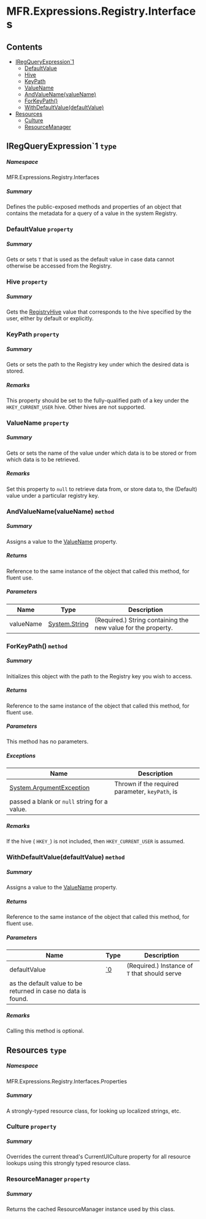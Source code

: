 <a name='assembly'></a>
# MFR.Expressions.Registry.Interfaces

## Contents

- [IRegQueryExpression\`1](#T-MFR-Objects-Expressions-Registry-Interfaces-IRegQueryExpression`1 'MFR.Expressions.Registry.Interfaces.IRegQueryExpression`1')
  - [DefaultValue](#P-MFR-Objects-Expressions-Registry-Interfaces-IRegQueryExpression`1-DefaultValue 'MFR.Expressions.Registry.Interfaces.IRegQueryExpression`1.DefaultValue')
  - [Hive](#P-MFR-Objects-Expressions-Registry-Interfaces-IRegQueryExpression`1-Hive 'MFR.Expressions.Registry.Interfaces.IRegQueryExpression`1.Hive')
  - [KeyPath](#P-MFR-Objects-Expressions-Registry-Interfaces-IRegQueryExpression`1-KeyPath 'MFR.Expressions.Registry.Interfaces.IRegQueryExpression`1.KeyPath')
  - [ValueName](#P-MFR-Objects-Expressions-Registry-Interfaces-IRegQueryExpression`1-ValueName 'MFR.Expressions.Registry.Interfaces.IRegQueryExpression`1.ValueName')
  - [AndValueName(valueName)](#M-MFR-Objects-Expressions-Registry-Interfaces-IRegQueryExpression`1-AndValueName-System-String- 'MFR.Expressions.Registry.Interfaces.IRegQueryExpression`1.AndValueName(System.String)')
  - [ForKeyPath()](#M-MFR-Objects-Expressions-Registry-Interfaces-IRegQueryExpression`1-ForKeyPath-System-String- 'MFR.Expressions.Registry.Interfaces.IRegQueryExpression`1.ForKeyPath(System.String)')
  - [WithDefaultValue(defaultValue)](#M-MFR-Objects-Expressions-Registry-Interfaces-IRegQueryExpression`1-WithDefaultValue-`0- 'MFR.Expressions.Registry.Interfaces.IRegQueryExpression`1.WithDefaultValue(`0)')
- [Resources](#T-MFR-Objects-Expressions-Registry-Interfaces-Properties-Resources 'MFR.Expressions.Registry.Interfaces.Properties.Resources')
  - [Culture](#P-MFR-Objects-Expressions-Registry-Interfaces-Properties-Resources-Culture 'MFR.Expressions.Registry.Interfaces.Properties.Resources.Culture')
  - [ResourceManager](#P-MFR-Objects-Expressions-Registry-Interfaces-Properties-Resources-ResourceManager 'MFR.Expressions.Registry.Interfaces.Properties.Resources.ResourceManager')

<a name='T-MFR-Objects-Expressions-Registry-Interfaces-IRegQueryExpression`1'></a>
## IRegQueryExpression\`1 `type`

##### Namespace

MFR.Expressions.Registry.Interfaces

##### Summary

Defines the public-exposed methods and properties of an object that
contains the metadata for a query of a value in the system Registry.

<a name='P-MFR-Objects-Expressions-Registry-Interfaces-IRegQueryExpression`1-DefaultValue'></a>
### DefaultValue `property`

##### Summary

Gets or sets `T` that is used as the default
value in case data cannot otherwise be accessed from the Registry.

<a name='P-MFR-Objects-Expressions-Registry-Interfaces-IRegQueryExpression`1-Hive'></a>
### Hive `property`

##### Summary

Gets the [RegistryHive](#T-Microsoft-Win32-RegistryHive 'Microsoft.Win32.RegistryHive') value that
corresponds to the hive specified by the user, either by default or explicitly.

<a name='P-MFR-Objects-Expressions-Registry-Interfaces-IRegQueryExpression`1-KeyPath'></a>
### KeyPath `property`

##### Summary

Gets or sets the path to the Registry key under which the desired
data is stored.

##### Remarks

This property should be set to the fully-qualified path of a key
under the `HKEY_CURRENT_USER` hive. Other hives are not supported.

<a name='P-MFR-Objects-Expressions-Registry-Interfaces-IRegQueryExpression`1-ValueName'></a>
### ValueName `property`

##### Summary

Gets or sets the name of the value under which data is to be stored
or from which data is to be retrieved.

##### Remarks

Set this property to `null` to retrieve data from, or store
data to, the (Default) value under a particular registry key.

<a name='M-MFR-Objects-Expressions-Registry-Interfaces-IRegQueryExpression`1-AndValueName-System-String-'></a>
### AndValueName(valueName) `method`

##### Summary

Assigns a value to the
[ValueName](#P-MFR-Objects-IRegQueryExpression-ValueName 'MFR.IRegQueryExpression.ValueName')
property.

##### Returns

Reference to the same instance of the object that called this
method, for fluent use.

##### Parameters

| Name | Type | Description |
| ---- | ---- | ----------- |
| valueName | [System.String](http://msdn.microsoft.com/query/dev14.query?appId=Dev14IDEF1&l=EN-US&k=k:System.String 'System.String') | (Required.) String containing the new value for the property. |

<a name='M-MFR-Objects-Expressions-Registry-Interfaces-IRegQueryExpression`1-ForKeyPath-System-String-'></a>
### ForKeyPath() `method`

##### Summary

Initializes this object with the path to the Registry key you wish
to access.

##### Returns

Reference to the same instance of the object that called this
method, for fluent use.

##### Parameters

This method has no parameters.

##### Exceptions

| Name | Description |
| ---- | ----------- |
| [System.ArgumentException](http://msdn.microsoft.com/query/dev14.query?appId=Dev14IDEF1&l=EN-US&k=k:System.ArgumentException 'System.ArgumentException') | Thrown if the required parameter, `keyPath`, is
passed a blank or `null` string for a value. |

##### Remarks

If the hive ( `HKEY_`) is not included, then
`HKEY_CURRENT_USER` is assumed.

<a name='M-MFR-Objects-Expressions-Registry-Interfaces-IRegQueryExpression`1-WithDefaultValue-`0-'></a>
### WithDefaultValue(defaultValue) `method`

##### Summary

Assigns a value to the
[ValueName](#P-MFR-Objects-IRegQueryExpression-ValueName 'MFR.IRegQueryExpression.ValueName')
property.

##### Returns

Reference to the same instance of the object that called this
method, for fluent use.

##### Parameters

| Name | Type | Description |
| ---- | ---- | ----------- |
| defaultValue | [\`0](#T-`0 '`0') | (Required.) Instance of `T` that should serve
as the default value to be returned in case no data is found. |

##### Remarks

Calling this method is optional.

<a name='T-MFR-Objects-Expressions-Registry-Interfaces-Properties-Resources'></a>
## Resources `type`

##### Namespace

MFR.Expressions.Registry.Interfaces.Properties

##### Summary

A strongly-typed resource class, for looking up localized strings, etc.

<a name='P-MFR-Objects-Expressions-Registry-Interfaces-Properties-Resources-Culture'></a>
### Culture `property`

##### Summary

Overrides the current thread's CurrentUICulture property for all
  resource lookups using this strongly typed resource class.

<a name='P-MFR-Objects-Expressions-Registry-Interfaces-Properties-Resources-ResourceManager'></a>
### ResourceManager `property`

##### Summary

Returns the cached ResourceManager instance used by this class.
